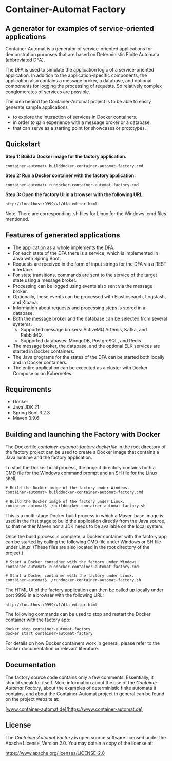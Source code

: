 # Container-Automat Factory

## A generator for examples of service-oriented applications

Container-Automat is a generator of service-oriented applications for
demonstration purposes that are based on Deterministic Finite Automata
(abbreviated DFA).

The DFA is used to simulate the application logic of a service-oriented
application. In addition to the application-specific components, the
application also contains a message broker, a database, and optional
components for logging the processing of requests. So relatively complex
conglomerates of services are possible.

The idea behind the Container-Automat project is to be able to easily
generate sample applications

- to explore the interaction of services in Docker containers.
- in order to gain experience with a message broker or a database.
- that can serve as a starting point for showcases or prototypes.

## Quickstart

**Step 1: Build a Docker image for the factory application.**

    container-automat> builddocker-container-automat-factory.cmd

**Step 2: Run a Docker container with the factory application.**

    container-automat> rundocker-container-automat-factory.cmd

**Step 3: Open the factory UI in a browser with the following URL.**

    http://localhost:9999/v1/dfa-editor.html

Note: There are corresponding .sh files for Linux for the Windows .cmd
files mentioned.

## Features of generated applications

- The application as a whole implements the DFA.
- For each state of the DFA there is a service, which is implemented in Java with Spring Boot.
- Requests are received in the form of input strings for the DFA via a REST interface.
- For state transitions, commands are sent to the service of the target state using a message broker.
- Processing can be logged using events also sent via the message broker.
- Optionally, these events can be processed with Elasticsearch, Logstash, and Kibana.
- Information about requests and processing steps is stored in a database.
- Both the message broker and the database can be selected from several systems.
  - Supported message brokers: ActiveMQ Artemis, Kafka, and RabbitMQ.
  - Supported databases: MongoDB, PostgreSQL, and Redis. 
- The message broker, the database, and the optional ELK services are started in Docker containers.
- The Java programs for the states of the DFA can be started both locally and in Docker containers.
- The entire application can be executed as a cluster with Docker Compose or on Kubernetes.

## Requirements

- Docker
- Java JDK 21
- Spring Boot 3.2.3
- Maven 3.9.6

## Building and launching the Factory with Docker

The Dockerfile _container-automat-factory.dockerfile_ in the root directory of
the factory project can be used to create a Docker image that contains a Java
runtime and the factory application.

To start the Docker build process, the project directory contains both a CMD
file for the Windows command prompt and an SH file for the Linux shell.

    # Build the Docker image of the factory under Windows.
    container-automat> builddocker-container-automat-factory.cmd

    # Build the Docker image of the factory under Linux.
    container-automat$ ./builddocker-container-automat-factory.sh

This is a multi-stage Docker build process in which a Maven base image is used
in the first stage to build the application directly from the Java source, so
that neither Maven nor a JDK needs to be available on the local system.

Once the build process is complete, a Docker container with the factory app
can be started by calling the following CMD file under Windows or SH file under
Linux. (These files are also located in the root directory of the project.)

    # Start a Docker container with the factory under Windows.
    container-automat> rundocker-container-automat-factory.cmd

    # Start a Docker container with the factory under Linux.
    container-automat$ ./rundocker-container-automat-factory.sh

The HTML UI of the factory application can then be called up locally
under port 9999 in a browser with the following URL:

    http://localhost:9999/v1/dfa-editor.html

The following commands can be used to stop and restart the Docker container
with the factory app:

    docker stop container-automat-factory
    docker start container-automat-factory

For details on how Docker containers work in general, please refer to the
Docker documentation or relevant literature.

## Documentation

The factory source code contains only a few comments. Essentially, it
should speak for itself. More information about the use of the
_Container-Automat Factory_, about the examples of deterministic finite
automata it contains, and about the Container-Automat project in general
can be found on the project website at:

[www.container-automat.de](https://www.container-automat.de)

## License

The _Container-Automat Factory_ is open source software licensed under
the Apache License, Version 2.0. You may obtain a copy of the license at:

https://www.apache.org/licenses/LICENSE-2.0

